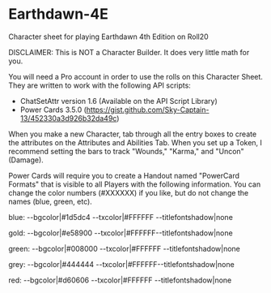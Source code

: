 # Earthdawn-4E
Character sheet for playing Earthdawn 4th Edition on Roll20

DISCLAIMER: This is NOT a Character Builder.  It does very little math for you.

You will need a Pro account in order to use the rolls on this Character Sheet.
They are written to work with the following API scripts:
- ChatSetAttr version 1.6 (Available on the API Script Library)
- Power Cards 3.5.0 (https://gist.github.com/Sky-Captain-13/452330a3d926b32da49c)

When you make a new Character, tab through all the entry boxes to create the attributes on the Attributes and Abilities Tab.
When you set up a Token, I recommend setting the bars to track "Wounds," "Karma," and "Uncon" (Damage).

Power Cards will require you to create a Handout named "PowerCard Formats" that is visible to all Players with the following information.  You can change the color numbers (#XXXXXX) if you like, but do not change the names (blue, green, etc).

blue: --bgcolor|#1d5dc4 --txcolor|#FFFFFF --titlefontshadow|none

gold: --bgcolor|#e58900 --txcolor|#FFFFFF--titlefontshadow|none

green: --bgcolor|#008000 --txcolor|#FFFFFF --titlefontshadow|none

grey: --bgcolor|#444444 --txcolor|#FFFFFF--titlefontshadow|none

red: --bgcolor|#d60606 --txcolor|#FFFFFF --titlefontshadow|none
